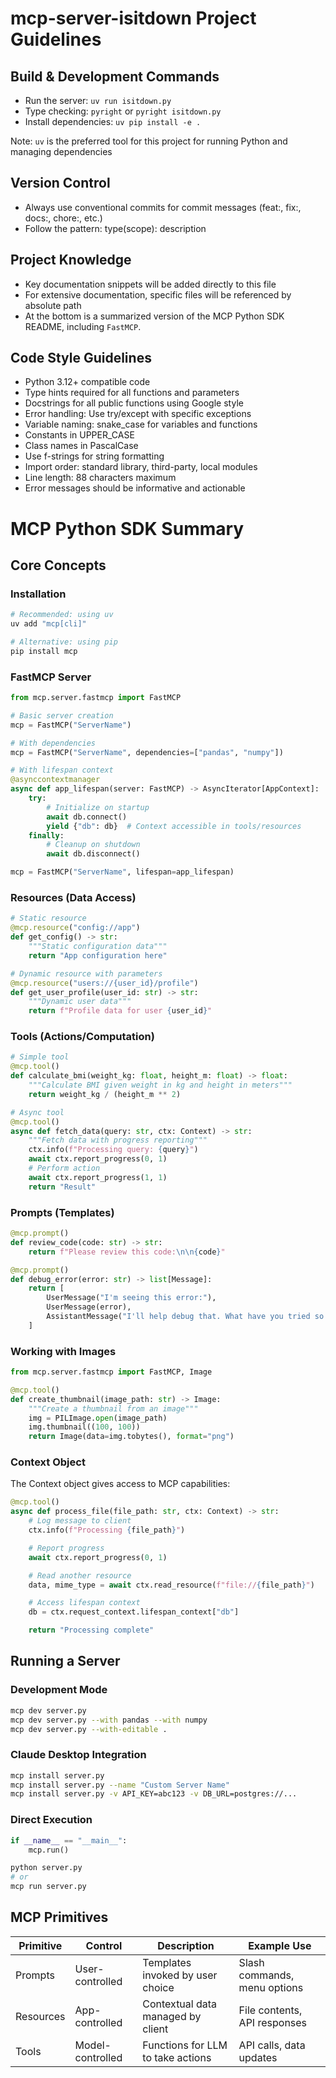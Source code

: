 # mcp-server-isitdown Project Guidelines

## Build & Development Commands
- Run the server: `uv run isitdown.py`
- Type checking: `pyright` or `pyright isitdown.py`
- Install dependencies: `uv pip install -e .`

Note: `uv` is the preferred tool for this project for running Python and managing dependencies

## Version Control
- Always use conventional commits for commit messages (feat:, fix:, docs:, chore:, etc.)
- Follow the pattern: type(scope): description

## Project Knowledge
- Key documentation snippets will be added directly to this file
- For extensive documentation, specific files will be referenced by absolute path
- At the bottom is a summarized version of the MCP Python SDK README, including `FastMCP`.

## Code Style Guidelines
- Python 3.12+ compatible code
- Type hints required for all functions and parameters
- Docstrings for all public functions using Google style
- Error handling: Use try/except with specific exceptions
- Variable naming: snake_case for variables and functions
- Constants in UPPER_CASE
- Class names in PascalCase
- Use f-strings for string formatting
- Import order: standard library, third-party, local modules
- Line length: 88 characters maximum
- Error messages should be informative and actionable

# MCP Python SDK Summary

## Core Concepts

### Installation
```bash
# Recommended: using uv
uv add "mcp[cli]"

# Alternative: using pip
pip install mcp
```

### FastMCP Server
```python
from mcp.server.fastmcp import FastMCP

# Basic server creation
mcp = FastMCP("ServerName")

# With dependencies
mcp = FastMCP("ServerName", dependencies=["pandas", "numpy"])

# With lifespan context
@asynccontextmanager
async def app_lifespan(server: FastMCP) -> AsyncIterator[AppContext]:
    try:
        # Initialize on startup
        await db.connect()
        yield {"db": db}  # Context accessible in tools/resources
    finally:
        # Cleanup on shutdown
        await db.disconnect()

mcp = FastMCP("ServerName", lifespan=app_lifespan)
```

### Resources (Data Access)
```python
# Static resource
@mcp.resource("config://app")
def get_config() -> str:
    """Static configuration data"""
    return "App configuration here"

# Dynamic resource with parameters
@mcp.resource("users://{user_id}/profile")
def get_user_profile(user_id: str) -> str:
    """Dynamic user data"""
    return f"Profile data for user {user_id}"
```

### Tools (Actions/Computation)
```python
# Simple tool
@mcp.tool()
def calculate_bmi(weight_kg: float, height_m: float) -> float:
    """Calculate BMI given weight in kg and height in meters"""
    return weight_kg / (height_m ** 2)

# Async tool
@mcp.tool()
async def fetch_data(query: str, ctx: Context) -> str:
    """Fetch data with progress reporting"""
    ctx.info(f"Processing query: {query}")
    await ctx.report_progress(0, 1)
    # Perform action
    await ctx.report_progress(1, 1)
    return "Result"
```

### Prompts (Templates)
```python
@mcp.prompt()
def review_code(code: str) -> str:
    return f"Please review this code:\n\n{code}"

@mcp.prompt()
def debug_error(error: str) -> list[Message]:
    return [
        UserMessage("I'm seeing this error:"),
        UserMessage(error),
        AssistantMessage("I'll help debug that. What have you tried so far?")
    ]
```

### Working with Images
```python
from mcp.server.fastmcp import FastMCP, Image

@mcp.tool()
def create_thumbnail(image_path: str) -> Image:
    """Create a thumbnail from an image"""
    img = PILImage.open(image_path)
    img.thumbnail((100, 100))
    return Image(data=img.tobytes(), format="png")
```

### Context Object
The Context object gives access to MCP capabilities:
```python
@mcp.tool()
async def process_file(file_path: str, ctx: Context) -> str:
    # Log message to client
    ctx.info(f"Processing {file_path}")

    # Report progress
    await ctx.report_progress(0, 1)

    # Read another resource
    data, mime_type = await ctx.read_resource(f"file://{file_path}")

    # Access lifespan context
    db = ctx.request_context.lifespan_context["db"]

    return "Processing complete"
```

## Running a Server

### Development Mode
```bash
mcp dev server.py
mcp dev server.py --with pandas --with numpy
mcp dev server.py --with-editable .
```

### Claude Desktop Integration
```bash
mcp install server.py
mcp install server.py --name "Custom Server Name"
mcp install server.py -v API_KEY=abc123 -v DB_URL=postgres://...
```

### Direct Execution
```python
if __name__ == "__main__":
    mcp.run()
```
```bash
python server.py
# or
mcp run server.py
```

## MCP Primitives

| Primitive | Control | Description | Example Use |
|-----------|---------|-------------|-------------|
| Prompts | User-controlled | Templates invoked by user choice | Slash commands, menu options |
| Resources | App-controlled | Contextual data managed by client | File contents, API responses |
| Tools | Model-controlled | Functions for LLM to take actions | API calls, data updates |
